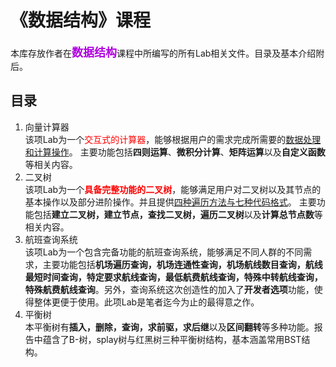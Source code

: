 # 《数据结构》课程   
本库存放作者在<font size=4 color=bluie>**数据结构**</font>课程中所编写的所有Lab相关文件。目录及基本介绍附后。
## 目录
1. 向量计算器   
该项Lab为一个<font color=red>交互式的计算器</font>，能够根据用户的需求完成所需要的<u>数据处理和计算操作</u>。
主要功能包括**四则运算**、**微积分计算**、**矩阵运算**以及**自定义函数**等相关内容。
2. 二叉树   
该项Lab为一个<font color=red>**具备完整功能的二叉树**</font>，能够满足用户对二叉树以及其节点的基本操作以及部分进阶操作。并且提供<u>四种遍历方法与七种代码格式</u>。
主要功能包括**建立二叉树，建立节点，查找二叉树，遍历二叉树**以及**计算总节点数**等相关内容。
3. 航班查询系统  
该项Lab为一个包含完备功能的航班查询系统，能够满足不同人群的不同需求，主要功能包括**机场遍历查询，机场连通性查询，机场航线数目查询，航线最短时间查询，特定要求航线查询，最低航费航线查询，特殊中转航线查询，特殊航费航线查询**。另外，查询系统这次创造性的加入了**开发者选项**功能，使得整体更便于使用。此项Lab是笔者迄今为止的最得意之作。
4. 平衡树  
本平衡树有**插入，删除，查询，求前驱，求后继**以及**区间翻转**等多种功能。报告中蕴含了B-树，splay树与红黑树三种平衡树结构，基本涵盖常用BST结构。